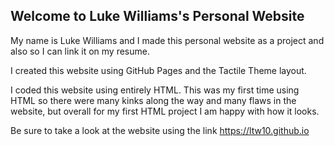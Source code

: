 ## Welcome to Luke Williams's Personal Website

My name is Luke Williams and I made this personal website as a project and also so I can link it on my resume.

I created this website using GitHub Pages and the Tactile Theme layout.

I coded this website using entirely HTML. This was my first time using HTML so there were many kinks along the way and many flaws in the website, but overall for my first 
HTML project I am happy with how it looks.

Be sure to take a look at the website using the link https://ltw10.github.io
